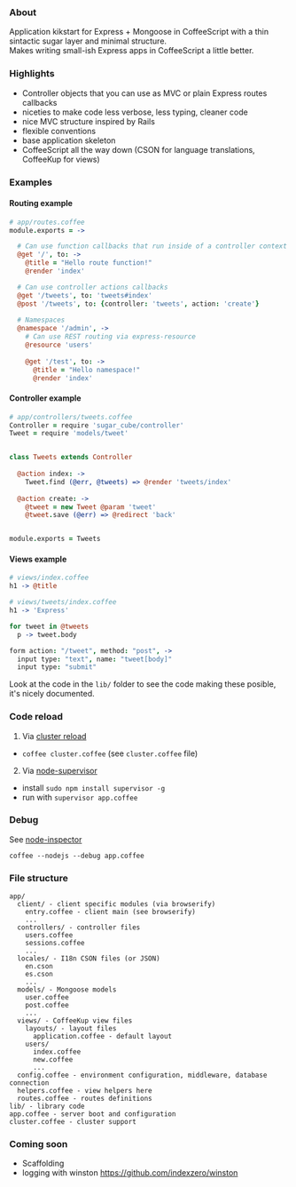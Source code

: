 ### About

Application kikstart for Express + Mongoose in CoffeeScript with a thin sintactic sugar layer and minimal structure.  
Makes writing small-ish Express apps in CoffeeScript a little better.


### Highlights

* Controller objects that you can use as MVC or plain Express routes callbacks
* niceties to make code less verbose, less typing, cleaner code
* nice MVC structure inspired by Rails
* flexible conventions
* base application skeleton
* CoffeeScript all the way down (CSON for language translations, CoffeeKup for views)


### Examples

#### Routing example

```coffeescript
# app/routes.coffee
module.exports = ->

  # Can use function callbacks that run inside of a controller context
  @get '/', to: ->
    @title = "Hello route function!"
    @render 'index'

  # Can use controller actions callbacks
  @get '/tweets', to: 'tweets#index'
  @post '/tweets', to: {controller: 'tweets', action: 'create'}
  
  # Namespaces
  @namespace '/admin', ->
    # Can use REST routing via express-resource
    @resource 'users'
    
    @get '/test', to: ->
      @title = "Hello namespace!"
      @render 'index'

```


#### Controller example

```coffeescript
# app/controllers/tweets.coffee
Controller = require 'sugar_cube/controller'
Tweet = require 'models/tweet'


class Tweets extends Controller
  
  @action index: ->
    Tweet.find (@err, @tweets) => @render 'tweets/index'
    
  @action create: ->
    @tweet = new Tweet @param 'tweet'
    @tweet.save (@err) => @redirect 'back'


module.exports = Tweets
```


#### Views example

```coffeescript
# views/index.coffee
h1 -> @title
```

```coffeescript
# views/tweets/index.coffee
h1 -> 'Express'

for tweet in @tweets
  p -> tweet.body

form action: "/tweet", method: "post", ->
  input type: "text", name: "tweet[body]"
  input type: "submit"
```

Look at the code in the `lib/` folder to see the code making these posible, it's nicely documented.


### Code reload

1. Via [cluster reload](http://learnboost.github.com/cluster/docs/reload.html)
  * `coffee cluster.coffee` (see `cluster.coffee` file)

2. Via [node-supervisor](https://github.com/isaacs/node-supervisor)
  * install `sudo npm install supervisor -g`  
  * run with `supervisor app.coffee`


### Debug

See [node-inspector](https://github.com/dannycoates/node-inspector)

```shell
coffee --nodejs --debug app.coffee
```


### File structure

```
app/
  client/ - client specific modules (via browserify)
    entry.coffee - client main (see browserify)
    ...
  controllers/ - controller files
    users.coffee
    sessions.coffee
    ...
  locales/ - I18n CSON files (or JSON)
    en.cson
    es.cson
    ...
  models/ - Mongoose models
    user.coffee
    post.coffee
    ...
  views/ - CoffeeKup view files
    layouts/ - layout files
      application.coffee - default layout
    users/
      index.coffee
      new.coffee
      ...
  config.coffee - environment configuration, middleware, database connection
  helpers.coffee - view helpers here
  routes.coffee - routes definitions
lib/ - library code
app.coffee - server boot and configuration
cluster.coffee - cluster support
```


### Coming soon

* Scaffolding
* logging with winston https://github.com/indexzero/winston

